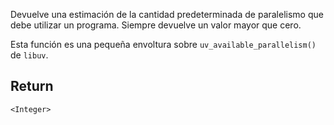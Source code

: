 Devuelve una estimación de la cantidad predeterminada de paralelismo que debe utilizar un programa. Siempre devuelve un valor mayor que cero.  
  
Esta función es una pequeña envoltura sobre `uv_available_parallelism()` de `libuv`.

## Return

`<Integer>`